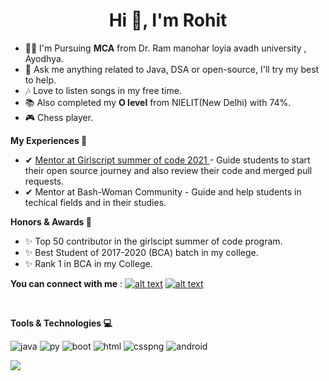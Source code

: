 <h1 align="center">Hi 👋, I'm Rohit</h1>


- 👨‍💻 I'm Pursuing **MCA** from Dr. Ram manohar loyia avadh university , Ayodhya. 
- 💬 Ask me anything related to Java, DSA or open-source, I'll try my best to help.
- 🎶 Love to listen songs in my free time.
- 📚 Also completed my **O level** from NIELIT(New Delhi) with 74%.
- 🎮 Chess player.


**My Experiences 🙌**
 - ✔ <a href="https://gssoc.girlscript.tech/" target="blank">Mentor at Girlscript summer of code 2021 </a>- Guide students to start their open source journey and also review their code and merged pull requests.
 - ✔ Mentor at Bash-Woman Community - Guide and help students in techical fields and in their studies.

**Honors & Awards 🏅**
 - ✨ Top 50 contributor in the girlscipt summer of code program.
 - ✨ Best Student of 2017-2020 (BCA) batch in my college.
 - ✨ Rank 1 in BCA in my College.

**You can connect with me** :
<a href="https://www.linkedin.com/in/rohit-kumar-srivastava-41b7b1187/"> ![alt text](https://img.shields.io/badge/-LinkedIn-0e76a8?style=plastic&logo=linkedIn)</a> <a href="https://twitter.com/iam_rksri">![alt text](https://img.shields.io/badge/-Twitter-1DA1F2?style=plastic&logo=Twitter) </a>

<br>

**Tools & Technologies 💻**

![java](https://user-images.githubusercontent.com/62320661/127477116-a5baab40-4f40-41dc-9d73-9343e90f7624.png)
![py](https://user-images.githubusercontent.com/62320661/127477147-2159d216-def2-4d3a-b4d6-f816b0282112.png) ![boot](https://user-images.githubusercontent.com/62320661/127477174-bdb5acc1-c33b-440d-b681-f40b9f0a5a1b.png) ![html](https://user-images.githubusercontent.com/62320661/127477200-e845feb8-b37b-44be-984c-2a7052b23e88.png)
![csspng](https://user-images.githubusercontent.com/62320661/127477214-05a61a43-0deb-45aa-888b-bc0097906ccd.png)
![android](https://user-images.githubusercontent.com/62320661/127477227-6a3ef042-39b6-492a-9164-111d35a0f9a1.png)


![](https://komarev.com/ghpvc/?username=rcoder23&color=blueviolet)



